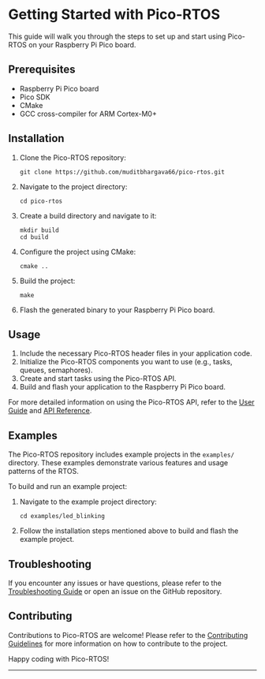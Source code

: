 # Getting Started with Pico-RTOS

This guide will walk you through the steps to set up and start using Pico-RTOS on your Raspberry Pi Pico board.

## Prerequisites

- Raspberry Pi Pico board
- Pico SDK
- CMake
- GCC cross-compiler for ARM Cortex-M0+

## Installation

1. Clone the Pico-RTOS repository:
   ```
   git clone https://github.com/muditbhargava66/pico-rtos.git
   ```

2. Navigate to the project directory:
   ```
   cd pico-rtos
   ```

3. Create a build directory and navigate to it:
   ```
   mkdir build
   cd build
   ```

4. Configure the project using CMake:
   ```
   cmake ..
   ```

5. Build the project:
   ```
   make
   ```

6. Flash the generated binary to your Raspberry Pi Pico board.

## Usage

1. Include the necessary Pico-RTOS header files in your application code.
2. Initialize the Pico-RTOS components you want to use (e.g., tasks, queues, semaphores).
3. Create and start tasks using the Pico-RTOS API.
4. Build and flash your application to the Raspberry Pi Pico board.

For more detailed information on using the Pico-RTOS API, refer to the [User Guide](user_guide.md) and [API Reference](api_reference.md).

## Examples

The Pico-RTOS repository includes example projects in the `examples/` directory. These examples demonstrate various features and usage patterns of the RTOS.

To build and run an example project:

1. Navigate to the example project directory:
   ```
   cd examples/led_blinking
   ```

2. Follow the installation steps mentioned above to build and flash the example project.

## Troubleshooting

If you encounter any issues or have questions, please refer to the [Troubleshooting Guide](troubleshooting.md) or open an issue on the GitHub repository.

## Contributing

Contributions to Pico-RTOS are welcome! Please refer to the [Contributing Guidelines](contributing.md) for more information on how to contribute to the project.

Happy coding with Pico-RTOS!

---